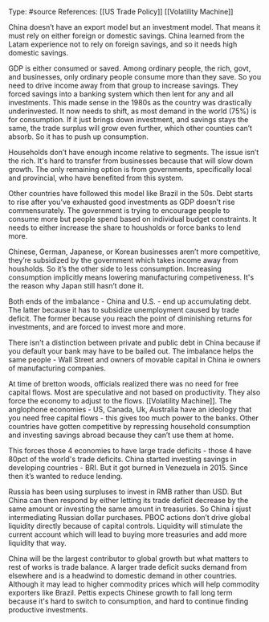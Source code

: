Type: #source 
References: [[US Trade Policy]]
[[Volatility Machine]]

China doesn’t have an export model but an investment model. That means it must rely on either foreign or domestic savings. China learned from the Latam experience not to rely on foreign savings, and so it needs high domestic savings. 

GDP is either consumed or saved. Among ordinary people, the rich, govt, and businesses, only ordinary people consume more than they save. So you need to drive income away from that group to increase savings. They forced savings into a banking system which then lent for any and all investments. This made sense in the 1980s as the country was drastically underinvested. It now needs to shift, as most demand in the world (75%) is for consumption. If it just brings down investment, and savings stays the same, the trade surplus will grow even further, which other counties can’t absorb. So it has to push up consumption. 
 
Households don’t have enough income relative to segments. The issue isn’t the rich. It's hard to transfer from businesses because that will slow down growth. The only remaining option is from 
governments, specifically local and provincial, who have benefited from this system.  

Other countries have followed this model like Brazil in the 50s. Debt starts to rise after you’ve exhausted good investments as GDP doesn’t rise commensurately. The government is trying to encourage people to consume more but people spend based on individual budget constraints. It needs to either increase the share to housholds or force banks to lend more. 

Chinese, German, Japanese, or Korean businesses aren’t more competitive, they’re subsidized by the government which takes income away from housholds. So it’s the other side to less consumption. Increasing consumption implicitly means lowering manufacturing competiveness. It's the reason why Japan still hasn’t done it.  

Both ends of the imbalance - China and U.S. - end up accumulating debt. The latter because it has to subsidize unemployment caused by trade deficit. The former because you reach the point of diminishing returns for investments, and are forced to invest more and more. 

There isn't a distinction between private and public debt in China because if you default your bank may have to be bailed out. The imbalance helps the same people - Wall Street and owners of movable capital in China ie owners of manufacturing companies. 

At time of bretton woods, officials realized there was no need for free capital flows. Most are speculative and not based on productivity. They also force the economy to adjust to the flows. [[Volatility Machine]]. The anglophone economies - US, Canada, Uk, Australia have an ideology that you need free capital flows - this gives too much power to the banks. Other countries have gotten competitive by repressing household consumption and investing savings abroad because they can’t use them at home. 

This forces those 4 economies to have large trade deficits - those 4 have 80pct of the world's trade deficits. China started investing savings in developing countries - BRI. But it got burned in Venezuela in 2015. Since then it’s wanted to reduce lending.

Russia has been using surpluses to invest in RMB rather than USD. But China can then respond by either letting its trade deficit decrease by the same amount or investing the same amount in treasuries. So China i sjust intermediating Russian dollar purchases. PBOC actions don’t drive global liquidity directly because of capital controls. Liquidity will stimulate the current account which will lead to buying more treasuries and add more liquidity that way.  

China will be the largest contributor to global growth but what matters to rest of works is trade balance. A larger trade deficit sucks demand from elsewhere and is a headwind to domestic demand in other countries. Although it may lead to higher commodity prices which will help commodity exporters like Brazil. Pettis expects Chinese growth to fall long term because it's hard to switch to consumption, and hard to continue finding productive investments. 